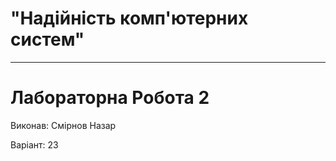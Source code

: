 # "Надійність комп'ютерних систем"
----------------------------------

# Лабораторна Робота 2

Виконав: Смірнов Назар

Варіант: 23